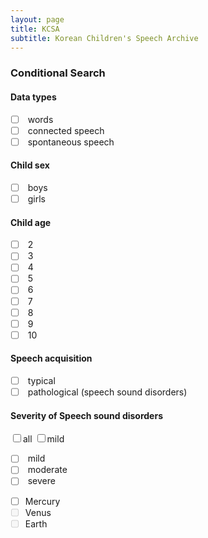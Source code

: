 ```yaml
---
layout: page
title: KCSA
subtitle: Korean Children's Speech Archive
---
```


### Conditional Search

#### Data types  

- [ ] &nbsp;words
- [ ] &nbsp;connected speech 
- [ ] &nbsp;spontaneous speech

#### Child sex  

- [ ] &nbsp;boys  
- [ ] &nbsp;girls

#### Child age

- [ ] &nbsp;2
- [ ] &nbsp;3
- [ ] &nbsp;4
- [ ] &nbsp;5
- [ ] &nbsp;6
- [ ] &nbsp;7
- [ ] &nbsp;8
- [ ] &nbsp;9
- [ ] &nbsp;10

#### Speech acquisition

- [ ] &nbsp;typical
- [ ] &nbsp;pathological (speech sound disorders)

#### Severity of Speech sound disorders

<input type="checkbox" class="task-list-item-checkbox">all <input type="checkbox" class="task-list-item-checkbox">mild
- [ ] &nbsp;mild
- [ ] &nbsp;moderate
- [ ] &nbsp;severe

<ul class="task-list">
    <li class="task-list-item"><input type="checkbox" class="task-list-item-checkbox">Mercury</li>
    <li class="task-list-item"><input type="checkbox" class="task-list-item-checkbox" disabled="disabled">Venus</li>
    <li class="task-list-item"><input type="checkbox" class="task-list-item-checkbox" disabled="disabled">Earth</li>
</ul>
